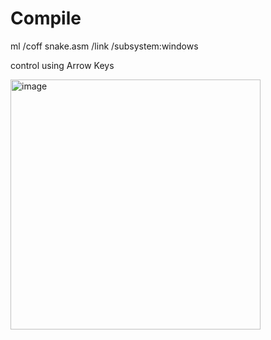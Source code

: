 
# Compile
 ml /coff snake.asm /link /subsystem:windows

control using Arrow Keys
 
<img src="https://github.com/user-attachments/assets/cc962076-ced5-4067-818c-be951c2750c1" alt="image" width="400">

